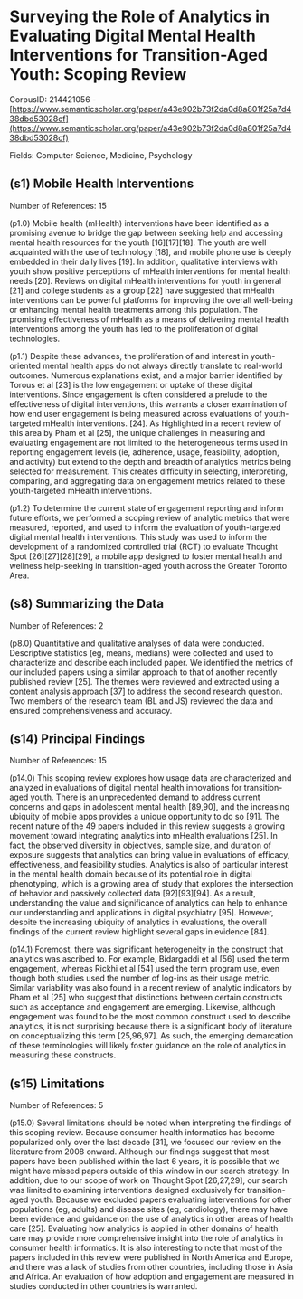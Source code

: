 # Surveying the Role of Analytics in Evaluating Digital Mental Health Interventions for Transition-Aged Youth: Scoping Review

CorpusID: 214421056 - [https://www.semanticscholar.org/paper/a43e902b73f2da0d8a801f25a7d438dbd53028cf](https://www.semanticscholar.org/paper/a43e902b73f2da0d8a801f25a7d438dbd53028cf)

Fields: Computer Science, Medicine, Psychology

## (s1) Mobile Health Interventions
Number of References: 15

(p1.0) Mobile health (mHealth) interventions have been identified as a promising avenue to bridge the gap between seeking help and accessing mental health resources for the youth [16][17][18]. The youth are well acquainted with the use of technology [18], and mobile phone use is deeply embedded in their daily lives [19]. In addition, qualitative interviews with youth show positive perceptions of mHealth interventions for mental health needs [20]. Reviews on digital mHealth interventions for youth in general [21] and college students as a group [22] have suggested that mHealth interventions can be powerful platforms for improving the overall well-being or enhancing mental health treatments among this population. The promising effectiveness of mHealth as a means of delivering mental health interventions among the youth has led to the proliferation of digital technologies.

(p1.1) Despite these advances, the proliferation of and interest in youth-oriented mental health apps do not always directly translate to real-world outcomes. Numerous explanations exist, and a major barrier identified by Torous et al [23] is the low engagement or uptake of these digital interventions. Since engagement is often considered a prelude to the effectiveness of digital interventions, this warrants a closer examination of how end user engagement is being measured across evaluations of youth-targeted mHealth interventions. [24]. As highlighted in a recent review of this area by Pham et al [25], the unique challenges in measuring and evaluating engagement are not limited to the heterogeneous terms used in reporting engagement levels (ie, adherence, usage, feasibility, adoption, and activity) but extend to the depth and breadth of analytics metrics being selected for measurement. This creates difficulty in selecting, interpreting, comparing, and aggregating data on engagement metrics related to these youth-targeted mHealth interventions.

(p1.2) To determine the current state of engagement reporting and inform future efforts, we performed a scoping review of analytic metrics that were measured, reported, and used to inform the evaluation of youth-targeted digital mental health interventions. This study was used to inform the development of a randomized controlled trial (RCT) to evaluate Thought Spot [26][27][28][29], a mobile app designed to foster mental health and wellness help-seeking in transition-aged youth across the Greater Toronto Area.
## (s8) Summarizing the Data
Number of References: 2

(p8.0) Quantitative and qualitative analyses of data were conducted. Descriptive statistics (eg, means, medians) were collected and used to characterize and describe each included paper. We identified the metrics of our included papers using a similar approach to that of another recently published review [25]. The themes were reviewed and extracted using a content analysis approach [37] to address the second research question. Two members of the research team (BL and JS) reviewed the data and ensured comprehensiveness and accuracy.
## (s14) Principal Findings
Number of References: 15

(p14.0) This scoping review explores how usage data are characterized and analyzed in evaluations of digital mental health innovations for transition-aged youth. There is an unprecedented demand to address current concerns and gaps in adolescent mental health [89,90], and the increasing ubiquity of mobile apps provides a unique opportunity to do so [91]. The recent nature of the 49 papers included in this review suggests a growing movement toward integrating analytics into mHealth evaluations [25]. In fact, the observed diversity in objectives, sample size, and duration of exposure suggests that analytics can bring value in evaluations of efficacy, effectiveness, and feasibility studies. Analytics is also of particular interest in the mental health domain because of its potential role in digital phenotyping, which is a growing area of study that explores the intersection of behavior and passively collected data [92][93][94]. As a result, understanding the value and significance of analytics can help to enhance our understanding and applications in digital psychiatry [95]. However, despite the increasing ubiquity of analytics in evaluations, the overall findings of the current review highlight several gaps in evidence [84].

(p14.1) Foremost, there was significant heterogeneity in the construct that analytics was ascribed to. For example, Bidargaddi et al [56] used the term engagement, whereas Rickhi et al [54] used the term program use, even though both studies used the number of log-ins as their usage metric. Similar variability was also found in a recent review of analytic indicators by Pham et al [25] who suggest that distinctions between certain constructs such as acceptance and engagement are emerging. Likewise, although engagement was found to be the most common construct used to describe analytics, it is not surprising because there is a significant body of literature on conceptualizing this term [25,96,97]. As such, the emerging demarcation of these terminologies will likely foster guidance on the role of analytics in measuring these constructs.
## (s15) Limitations
Number of References: 5

(p15.0) Several limitations should be noted when interpreting the findings of this scoping review. Because consumer health informatics has become popularized only over the last decade [31], we focused our review on the literature from 2008 onward. Although our findings suggest that most papers have been published within the last 6 years, it is possible that we might have missed papers outside of this window in our search strategy. In addition, due to our scope of work on Thought Spot [26,27,29], our search was limited to examining interventions designed exclusively for transition-aged youth. Because we excluded papers evaluating interventions for other populations (eg, adults) and disease sites (eg, cardiology), there may have been evidence and guidance on the use of analytics in other areas of health care [25]. Evaluating how analytics is applied in other domains of health care may provide more comprehensive insight into the role of analytics in consumer health informatics. It is also interesting to note that most of the papers included in this review were published in North America and Europe, and there was a lack of studies from other countries, including those in Asia and Africa. An evaluation of how adoption and engagement are measured in studies conducted in other countries is warranted.
